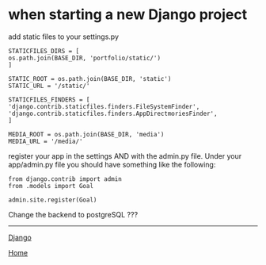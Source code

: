 # when starting a new Django project

add static files to your settings.py

    STATICFILES_DIRS = [
    os.path.join(BASE_DIR, 'portfolio/static/')
    ]

    STATIC_ROOT = os.path.join(BASE_DIR, 'static')
    STATIC_URL = '/static/'

    STATICFILES_FINDERS = [
    'django.contrib.staticfiles.finders.FileSystemFinder',
    'django.contrib.staticfiles.finders.AppDirectmoriesFinder',
    ]

    MEDIA_ROOT = os.path.join(BASE_DIR, 'media')
    MEDIA_URL = '/media/'


register your app in the settings AND with the admin.py file.  Under your app/admin.py file you should have something like the following:

    from django.contrib import admin
    from .models import Goal

    admin.site.register(Goal)


Change the backend to postgreSQL ???




---
[Django](https://ch3ck3rs.github.io/knowledge_base/Django)

[Home](https://ch3ck3rs.github.io/knowledge_base)
